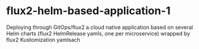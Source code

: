 # flux2-helm-based-application-1
Deploying through GitOps/flux2 a cloud native application based on several Helm charts (flux2 HelmRelease yamls, one per microservice) wrapped by flux2 Kustomization yamlsach
